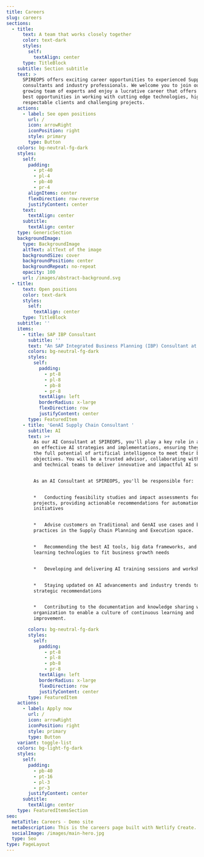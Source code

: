 ```yaml
---
title: Careers
slug: careers
sections:
  - title:
      text: A team that works closely together
      color: text-dark
      styles:
        self:
          textAlign: center
      type: TitleBlock
    subtitle: Section subtitle
    text: >
      SPIREOPS offers exciting career opportunities to experienced Supply Chain
      consultants and industry professionals. We welcome you to join our rapidly
      growing team of experts and enjoy a lucrative career that offers you the
      best opportunities in working with cutting edge technologies, highly
      respectable clients and challenging projects.
    actions:
      - label: See open positions
        url: /
        icon: arrowRight
        iconPosition: right
        style: primary
        type: Button
    colors: bg-neutral-fg-dark
    styles:
      self:
        padding:
          - pt-40
          - pl-4
          - pb-40
          - pr-4
        alignItems: center
        flexDirection: row-reverse
        justifyContent: center
      text:
        textAlign: center
      subtitle:
        textAlign: center
    type: GenericSection
    backgroundImage:
      type: BackgroundImage
      altText: altText of the image
      backgroundSize: cover
      backgroundPosition: center
      backgroundRepeat: no-repeat
      opacity: 100
      url: /images/abstract-background.svg
  - title:
      text: Open positions
      color: text-dark
      styles:
        self:
          textAlign: center
      type: TitleBlock
    subtitle: ''
    items:
      - title: SAP IBP Consultant
        subtitle: ''
        text: "An SAP Integrated Business Planning (IBP) Consultant at SPIREOPS\_helps clients implement SAP IBP to transform their business and supply chain.\_Some of their responsibilities include:\n\n*   Design and configureDesign and configure SAP IBP functionalities, and lead the end-to-end implementation of SAP IBP modules\n\n*   Provide supportProvide business and functional support for the SAP IBP module, and mentor junior consultants and end-users\n\n*   CollaborateWork with business and IT stakeholders to understand client needs, and collaborate with cross-functional teams to ensure seamless integration\n\n*   Assess and recommendAssess the impact of new features and releases, and recommend adoption strategies\n\n*   Lead testingLead testing and defect resolution during SAP IBP implementation or support\n\n*   TravelTravel may be required to drive workshops and training sessions with clients\_\n\nSome qualifications for the role include:\n\n*   A bachelor's or college degree\n\n*   At least two years of experience as an IBP functional consultant\n\n*   Demonstrated knowledge of dependencies and integration with other SAP modules\_\n\nSPIREOPS offers a variety of training programs to help employees acquire and build specialized skills.\n"
        colors: bg-neutral-fg-dark
        styles:
          self:
            padding:
              - pt-8
              - pl-8
              - pb-8
              - pr-8
            textAlign: left
            borderRadius: x-large
            flexDirection: row
            justifyContent: center
        type: FeaturedItem
      - title: 'GenAI Supply Chain Consultant '
        subtitle: AI
        text: >+
          As our AI Consultant at SPIREOPS, you'll play a key role in advising
          on effective AI strategies and implementations, ensuring they harness
          the full potential of artificial intelligence to meet their business
          objectives. You will be a trusted advisor, collaborating with clients
          and technical teams to deliver innovative and impactful AI solutions.


          As an AI Consultant at SPIREOPS, you'll be responsible for:


          *   Conducting feasibility studies and impact assessments for AI
          projects, providing actionable recommendations for automation
          initiatives


          *   Advise customers on Traditional and GenAI use cases and best
          practices in the Supply Chain Planning and Execution space.


          *   Recommending the best AI tools, big data frameworks, and deep
          learning technologies to fit business growth needs


          *   Developing and delivering AI training sessions and workshops


          *   Staying updated on AI advancements and industry trends to inform
          strategic recommendations


          *   Contributing to the documentation and knowledge sharing within the
          organization to enable a culture of continuous learning and
          improvement.

        colors: bg-neutral-fg-dark
        styles:
          self:
            padding:
              - pt-8
              - pl-8
              - pb-8
              - pr-8
            textAlign: left
            borderRadius: x-large
            flexDirection: row
            justifyContent: center
        type: FeaturedItem
    actions:
      - label: Apply now
        url: /
        icon: arrowRight
        iconPosition: right
        style: primary
        type: Button
    variant: toggle-list
    colors: bg-light-fg-dark
    styles:
      self:
        padding:
          - pb-40
          - pt-16
          - pl-3
          - pr-3
        justifyContent: center
      subtitle:
        textAlign: center
    type: FeaturedItemsSection
seo:
  metaTitle: Careers - Demo site
  metaDescription: This is the careers page built with Netlify Create.
  socialImage: /images/main-hero.jpg
  type: Seo
type: PageLayout
---
```

